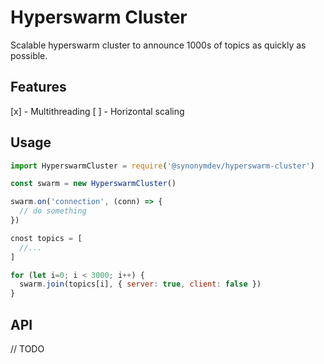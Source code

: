 # Hyperswarm Cluster

Scalable hyperswarm cluster to announce 1000s of topics as quickly as possible.

## Features

[x] - Multithreading
[ ] - Horizontal scaling


## Usage 

```js
import HyperswarmCluster = require('@synonymdev/hyperswarm-cluster')

const swarm = new HyperswarmCluster()

swarm.on('connection', (conn) => {
  // do something
})

cnost topics = [
  //...
]

for (let i=0; i < 3000; i++) {
  swarm.join(topics[i], { server: true, client: false })
}
```

## API

// TODO
